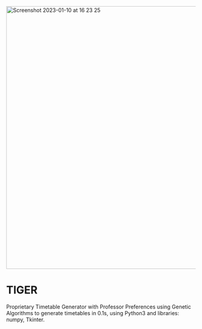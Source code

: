 <img width="699" alt="Screenshot 2023-01-10 at 16 23 25" src="https://user-images.githubusercontent.com/94511829/211532675-f7d3394f-7838-4a55-b5e6-2edc4f402c63.png">


# TIGER
Proprietary Timetable Generator with Professor Preferences using Genetic Algorithms to generate timetables in 0.1s, using Python3 and libraries: numpy, Tkinter.
